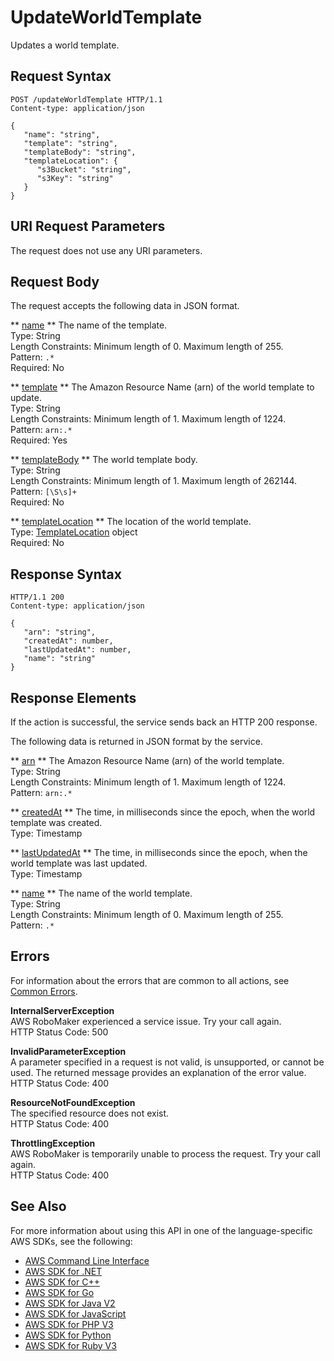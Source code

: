 # UpdateWorldTemplate<a name="API_UpdateWorldTemplate"></a>

Updates a world template\.

## Request Syntax<a name="API_UpdateWorldTemplate_RequestSyntax"></a>

```
POST /updateWorldTemplate HTTP/1.1
Content-type: application/json

{
   "name": "string",
   "template": "string",
   "templateBody": "string",
   "templateLocation": { 
      "s3Bucket": "string",
      "s3Key": "string"
   }
}
```

## URI Request Parameters<a name="API_UpdateWorldTemplate_RequestParameters"></a>

The request does not use any URI parameters\.

## Request Body<a name="API_UpdateWorldTemplate_RequestBody"></a>

The request accepts the following data in JSON format\.

 ** [name](#API_UpdateWorldTemplate_RequestSyntax) **   <a name="robomaker-UpdateWorldTemplate-request-name"></a>
The name of the template\.  
Type: String  
Length Constraints: Minimum length of 0\. Maximum length of 255\.  
Pattern: `.*`   
Required: No

 ** [template](#API_UpdateWorldTemplate_RequestSyntax) **   <a name="robomaker-UpdateWorldTemplate-request-template"></a>
The Amazon Resource Name \(arn\) of the world template to update\.  
Type: String  
Length Constraints: Minimum length of 1\. Maximum length of 1224\.  
Pattern: `arn:.*`   
Required: Yes

 ** [templateBody](#API_UpdateWorldTemplate_RequestSyntax) **   <a name="robomaker-UpdateWorldTemplate-request-templateBody"></a>
The world template body\.  
Type: String  
Length Constraints: Minimum length of 1\. Maximum length of 262144\.  
Pattern: `[\S\s]+`   
Required: No

 ** [templateLocation](#API_UpdateWorldTemplate_RequestSyntax) **   <a name="robomaker-UpdateWorldTemplate-request-templateLocation"></a>
The location of the world template\.  
Type: [TemplateLocation](API_TemplateLocation.md) object  
Required: No

## Response Syntax<a name="API_UpdateWorldTemplate_ResponseSyntax"></a>

```
HTTP/1.1 200
Content-type: application/json

{
   "arn": "string",
   "createdAt": number,
   "lastUpdatedAt": number,
   "name": "string"
}
```

## Response Elements<a name="API_UpdateWorldTemplate_ResponseElements"></a>

If the action is successful, the service sends back an HTTP 200 response\.

The following data is returned in JSON format by the service\.

 ** [arn](#API_UpdateWorldTemplate_ResponseSyntax) **   <a name="robomaker-UpdateWorldTemplate-response-arn"></a>
The Amazon Resource Name \(arn\) of the world template\.  
Type: String  
Length Constraints: Minimum length of 1\. Maximum length of 1224\.  
Pattern: `arn:.*` 

 ** [createdAt](#API_UpdateWorldTemplate_ResponseSyntax) **   <a name="robomaker-UpdateWorldTemplate-response-createdAt"></a>
The time, in milliseconds since the epoch, when the world template was created\.  
Type: Timestamp

 ** [lastUpdatedAt](#API_UpdateWorldTemplate_ResponseSyntax) **   <a name="robomaker-UpdateWorldTemplate-response-lastUpdatedAt"></a>
The time, in milliseconds since the epoch, when the world template was last updated\.  
Type: Timestamp

 ** [name](#API_UpdateWorldTemplate_ResponseSyntax) **   <a name="robomaker-UpdateWorldTemplate-response-name"></a>
The name of the world template\.  
Type: String  
Length Constraints: Minimum length of 0\. Maximum length of 255\.  
Pattern: `.*` 

## Errors<a name="API_UpdateWorldTemplate_Errors"></a>

For information about the errors that are common to all actions, see [Common Errors](CommonErrors.md)\.

 **InternalServerException**   
AWS RoboMaker experienced a service issue\. Try your call again\.  
HTTP Status Code: 500

 **InvalidParameterException**   
A parameter specified in a request is not valid, is unsupported, or cannot be used\. The returned message provides an explanation of the error value\.  
HTTP Status Code: 400

 **ResourceNotFoundException**   
The specified resource does not exist\.  
HTTP Status Code: 400

 **ThrottlingException**   
AWS RoboMaker is temporarily unable to process the request\. Try your call again\.  
HTTP Status Code: 400

## See Also<a name="API_UpdateWorldTemplate_SeeAlso"></a>

For more information about using this API in one of the language\-specific AWS SDKs, see the following:
+  [AWS Command Line Interface](https://docs.aws.amazon.com/goto/aws-cli/robomaker-2018-06-29/UpdateWorldTemplate) 
+  [AWS SDK for \.NET](https://docs.aws.amazon.com/goto/DotNetSDKV3/robomaker-2018-06-29/UpdateWorldTemplate) 
+  [AWS SDK for C\+\+](https://docs.aws.amazon.com/goto/SdkForCpp/robomaker-2018-06-29/UpdateWorldTemplate) 
+  [AWS SDK for Go](https://docs.aws.amazon.com/goto/SdkForGoV1/robomaker-2018-06-29/UpdateWorldTemplate) 
+  [AWS SDK for Java V2](https://docs.aws.amazon.com/goto/SdkForJavaV2/robomaker-2018-06-29/UpdateWorldTemplate) 
+  [AWS SDK for JavaScript](https://docs.aws.amazon.com/goto/AWSJavaScriptSDK/robomaker-2018-06-29/UpdateWorldTemplate) 
+  [AWS SDK for PHP V3](https://docs.aws.amazon.com/goto/SdkForPHPV3/robomaker-2018-06-29/UpdateWorldTemplate) 
+  [AWS SDK for Python](https://docs.aws.amazon.com/goto/boto3/robomaker-2018-06-29/UpdateWorldTemplate) 
+  [AWS SDK for Ruby V3](https://docs.aws.amazon.com/goto/SdkForRubyV3/robomaker-2018-06-29/UpdateWorldTemplate) 